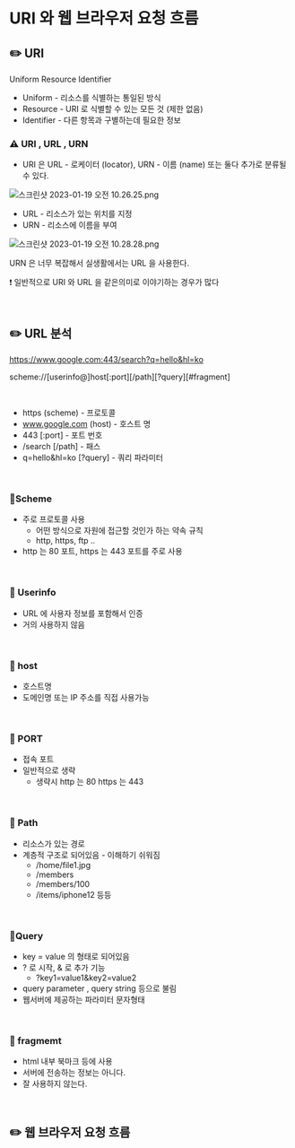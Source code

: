 # URI 와 웹 브라우저 요청 흐름

## ✏️ URI

Uniform Resource Identifier

- Uniform - 리소스를 식별하는 통일된 방식
- Resource - URI 로 식별할 수 있는 모든 것 (제한 없음)
- Identifier - 다른 항목과 구별하는데 필요한 정보

### ⚠️ URI , URL , URN

- URI 은 URL -  로케이터 (locator), URN - 이름 (name) 또는 둘다 추가로 분류될 수 있다.

![스크린샷 2023-01-19 오전 10.26.25.png](URI%20%E1%84%8B%E1%85%AA%20%E1%84%8B%E1%85%B0%E1%86%B8%20%E1%84%87%E1%85%B3%E1%84%85%E1%85%A1%E1%84%8B%E1%85%AE%E1%84%8C%E1%85%A5%20%E1%84%8B%E1%85%AD%E1%84%8E%E1%85%A5%E1%86%BC%20%E1%84%92%E1%85%B3%E1%84%85%E1%85%B3%E1%86%B7%208d81e5c859e649ee94330d20090c7528/%25E1%2584%2589%25E1%2585%25B3%25E1%2584%258F%25E1%2585%25B3%25E1%2584%2585%25E1%2585%25B5%25E1%2586%25AB%25E1%2584%2589%25E1%2585%25A3%25E1%2586%25BA_2023-01-19_%25E1%2584%258B%25E1%2585%25A9%25E1%2584%258C%25E1%2585%25A5%25E1%2586%25AB_10.26.25.png)

- URL - 리소스가 있는 위치를 지정
- URN - 리소스에 이름을 부여

![스크린샷 2023-01-19 오전 10.28.28.png](URI%20%E1%84%8B%E1%85%AA%20%E1%84%8B%E1%85%B0%E1%86%B8%20%E1%84%87%E1%85%B3%E1%84%85%E1%85%A1%E1%84%8B%E1%85%AE%E1%84%8C%E1%85%A5%20%E1%84%8B%E1%85%AD%E1%84%8E%E1%85%A5%E1%86%BC%20%E1%84%92%E1%85%B3%E1%84%85%E1%85%B3%E1%86%B7%208d81e5c859e649ee94330d20090c7528/%25E1%2584%2589%25E1%2585%25B3%25E1%2584%258F%25E1%2585%25B3%25E1%2584%2585%25E1%2585%25B5%25E1%2586%25AB%25E1%2584%2589%25E1%2585%25A3%25E1%2586%25BA_2023-01-19_%25E1%2584%258B%25E1%2585%25A9%25E1%2584%258C%25E1%2585%25A5%25E1%2586%25AB_10.28.28.png)

URN 은 너무 복잡해서 실생활에서는 URL 을 사용한다.

❗️ 일반적으로 URI 와 URL 을 같은의미로 이야기하는 경우가 많다

<br>

## ✏️ URL 분석

https://www.google.com:443/search?q=hello&hl=ko

scheme://[userinfo@]host[:port][/path][?query][#fragment]

<br>

- https (scheme) - 프로토콜
- www.google.com (host) - 호스트 명
- 443 [:port] - 포트 번호
- /search [/path] - 패스
- q=hello&hl=ko [?query] - 쿼리 파라미터

<br>

### 📍Scheme

- 주로 프로토콜 사용
    - 어떤 방식으로 자원에 접근할 것인가 하는 약속 규칙
    - http, https, ftp ..
- http 는 80 포트, https 는 443 포트를 주로 사용

<br>

### 📍 Userinfo

- URL 에 사용자 정보를 포함해서 인증
- 거의 사용하지 않음

<br>

### 📍 host

- 호스트명
- 도메인명 또는 IP 주소를 직접 사용가능

<br>

### 📍 PORT

- 접속 포트
- 일반적으로 생략
    - 생략시 http 는 80 https 는 443

<br>

### 📍 Path

- 리소스가 있는 경로
- 계층적 구조로 되어있음 - 이해하기 쉬워짐
    - /home/file1.jpg
    - /members
    - /members/100
    - /items/iphone12 등등

<br>

### 📍Query

- key = value 의 형태로 되어있음
- ? 로 시작, & 로 추가 기능
    - ?key1=value1&key2=value2
- query parameter , query string 등으로 불림
- 웹서버에 제공하는 파라미터 문자형태

<br>

### 📍 fragmemt

- html 내부 북마크 등에 사용
- 서버에 전송하는 정보는 아니다.
- 잘 사용하지 않는다.

<br>

## ✏️ 웹 브라우저 요청 흐름